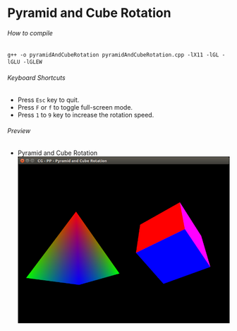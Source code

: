 Pyramid and Cube Rotation
=========================

###### How to compile

```
g++ -o pyramidAndCubeRotation pyramidAndCubeRotation.cpp -lX11 -lGL -lGLU -lGLEW
```

###### Keyboard Shortcuts
- Press ```Esc``` key to quit.
- Press ```F``` or ```f``` to toggle full-screen mode.
- Press ```1``` to ```9``` key to increase the rotation speed.

###### Preview
- Pyramid and Cube Rotation
    ![pyramidAndCubeRotation][pyramidAndCubeRotation-image]

[//]: # "Image declaration"

[pyramidAndCubeRotation-image]: ./preview/pyramidAndCubeRotation.png "Pyramid and Cube Rotation"
